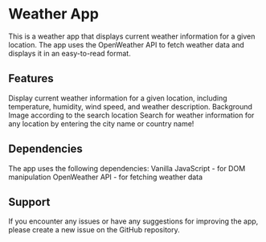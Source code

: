 [](https://user-images.githubusercontent.com/118437501/228443951-588d0e08-25d0-43ea-9115-56c09299fec9.png)
# Weather App
This is a weather app that displays current weather information for a given location. The app uses the OpenWeather API to fetch weather data and displays it in an easy-to-read format. 

## Features
Display current weather information for a given location, including temperature, humidity, wind speed, and weather description.
Background Image according to the search location 
Search for weather information for any location by entering the city name or country name!


## Dependencies
The app uses the following dependencies:
Vanilla JavaScript - for DOM manipulation
OpenWeather API - for fetching weather data

## Support
If you encounter any issues or have any suggestions for improving the app, please create a new issue on the GitHub repository.



